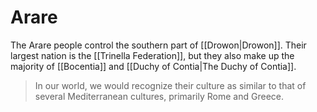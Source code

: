 # Arare

The Arare people control the southern part of [[Drowon|Drowon]]. Their largest nation is the [[Trinella Federation]], but they also make up the majority of [[Bocentia]] and [[Duchy of Contia|The Duchy of Contia]].

> In our world, we would recognize their culture as similar to that of several Mediterranean cultures, primarily Rome and Greece.

